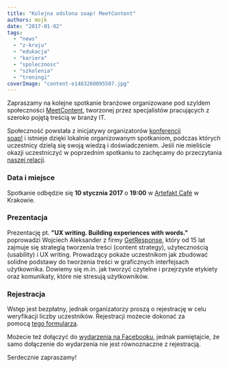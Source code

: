 ```yaml
---
title: "Kolejna odsłona soap! MeetContent"
authors: mojk
date: "2017-01-02"
tags:
  - "news"
  - "z-kraju"
  - "edukacja"
  - "kariera"
  - "spolecznosc"
  - "szkolenia"
  - "treningi"
coverImage: "content-e1483260095507.jpg"
---
```


Zapraszamy na kolejne spotkanie branżowe organizowane pod szyldem
społeczności [MeetContent](http://meetcontent.org/), tworzonej przez
specjalistów pracujących z szeroko pojętą treścią w branży IT.

<!--truncate-->

Społeczność powstała z inicjatywy organizatorów
[konferencji soap!](http://soapconf.com/) i istnieje dzięki lokalnie
organizowanym spotkaniom, podczas których uczestnicy dzielą się swoją wiedzą i
doświadczeniem. Jeśli nie mieliście okazji uczestniczyć w poprzednim spotkaniu
to zachęcamy do przeczytania
[naszej relacji](http://techwriter.pl/meet-content-po-raz-pierwszy-relacja/).

### Data i miejsce

Spotkanie odbędzie się **10 stycznia 2017** o **19:00** w
[Artefakt Café](https://www.google.pl/maps/place/Artefakt+Cafe/@50.0522161,19.9467543,17z/data=!3m1!4b1!4m5!3m4!1s0x47165b18f5c5bdc1:0x4864fed2dc9a1047!8m2!3d50.0522161!4d19.948943)
w Krakowie.

### Prezentacja

Prezentację pt. **"UX writing. Building experiences with words."** poprowadzi
Wojciech Aleksander z firmy [GetResponse](https://www.getresponse.com/), który
od 15 lat zajmuje się strategią tworzenia treści (content strategy),
użytecznością (usability) i UX writing. Prowadzący pokaże uczestnikom jak
zbudować solidne podstawy do tworzenia treści w graficznych interfejsach
użytkownika. Dowiemy się m.in. jak tworzyć czytelne i przejrzyste etykiety oraz
komunikaty, które nie stresują użytkowników.

### Rejestracja

Wstęp jest bezpłatny, jednak organizatorzy proszą o rejestrację w celu
weryfikacji liczby uczestników. Rejestracji możecie dokonać za
pomocą [tego formularza](https://goo.gl/forms/oe3Ig7wi1wV9NXNu2).

Możecie też dołączyć
do [wydarzenia na Facebooku](https://www.facebook.com/events/1004940486318439/),
jednak pamiętajcie, że samo dołączenie do wydarzenia nie jest równoznaczne z
rejestracją.

Serdecznie zapraszamy!
